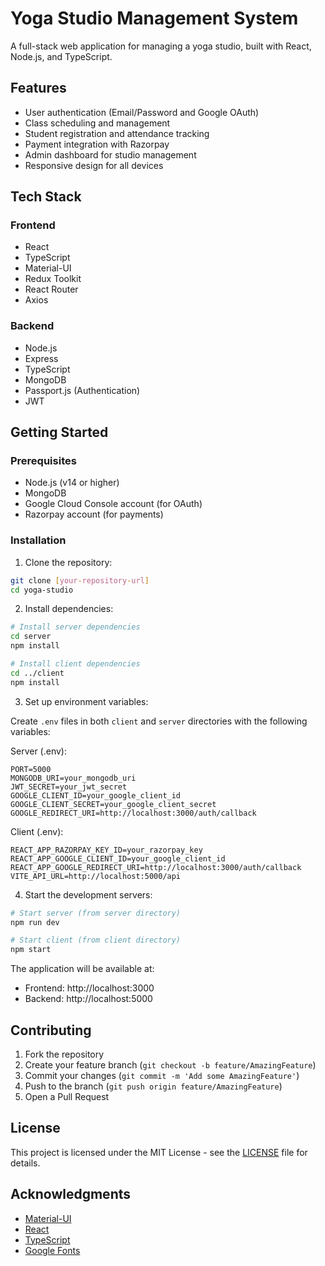 # Yoga Studio Management System

A full-stack web application for managing a yoga studio, built with React, Node.js, and TypeScript.

## Features

- User authentication (Email/Password and Google OAuth)
- Class scheduling and management
- Student registration and attendance tracking
- Payment integration with Razorpay
- Admin dashboard for studio management
- Responsive design for all devices

## Tech Stack

### Frontend
- React
- TypeScript
- Material-UI
- Redux Toolkit
- React Router
- Axios

### Backend
- Node.js
- Express
- TypeScript
- MongoDB
- Passport.js (Authentication)
- JWT

## Getting Started

### Prerequisites
- Node.js (v14 or higher)
- MongoDB
- Google Cloud Console account (for OAuth)
- Razorpay account (for payments)

### Installation

1. Clone the repository:
```bash
git clone [your-repository-url]
cd yoga-studio
```

2. Install dependencies:
```bash
# Install server dependencies
cd server
npm install

# Install client dependencies
cd ../client
npm install
```

3. Set up environment variables:

Create `.env` files in both `client` and `server` directories with the following variables:

Server (.env):
```
PORT=5000
MONGODB_URI=your_mongodb_uri
JWT_SECRET=your_jwt_secret
GOOGLE_CLIENT_ID=your_google_client_id
GOOGLE_CLIENT_SECRET=your_google_client_secret
GOOGLE_REDIRECT_URI=http://localhost:3000/auth/callback
```

Client (.env):
```
REACT_APP_RAZORPAY_KEY_ID=your_razorpay_key
REACT_APP_GOOGLE_CLIENT_ID=your_google_client_id
REACT_APP_GOOGLE_REDIRECT_URI=http://localhost:3000/auth/callback
VITE_API_URL=http://localhost:5000/api
```

4. Start the development servers:

```bash
# Start server (from server directory)
npm run dev

# Start client (from client directory)
npm start
```

The application will be available at:
- Frontend: http://localhost:3000
- Backend: http://localhost:5000

## Contributing

1. Fork the repository
2. Create your feature branch (`git checkout -b feature/AmazingFeature`)
3. Commit your changes (`git commit -m 'Add some AmazingFeature'`)
4. Push to the branch (`git push origin feature/AmazingFeature`)
5. Open a Pull Request

## License

This project is licensed under the MIT License - see the [LICENSE](LICENSE) file for details.

## Acknowledgments

- [Material-UI](https://mui.com/)
- [React](https://reactjs.org/)
- [TypeScript](https://www.typescriptlang.org/)
- [Google Fonts](https://fonts.google.com/) 